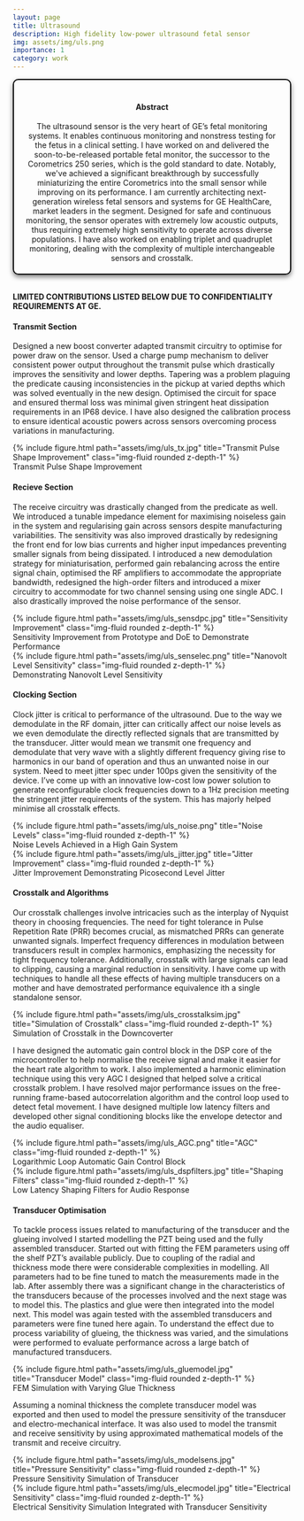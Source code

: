 ```yaml
---
layout: page
title: Ultrasound
description: High fidelity low-power ultrasound fetal sensor
img: assets/img/uls.png
importance: 1
category: work
---
```


<head>
    <meta charset="UTF-8">
    <meta name="viewport" content="width=device-width, initial-scale=1.0">
    <style>
        .info-box {
            border: 2px solid #000000; /* Border color */
            padding: 20px; /* Padding inside the box */
            border-radius: 10px; /* Rounded corners */
            box-shadow: 0 4px 8px rgba(0, 0, 0, 0.5); /* Box shadow for a subtle lift */
            max-width: 800px; /* Maximum width of the box */
            text-align: center;
        }
        .info-box p {
            margin: 0; /* Remove default margin for better spacing */
        }
    </style>
</head>

<div class="info-box">
 <h4><b>Abstract</b></h4>
<p>
The ultrasound sensor is the very heart of GE’s fetal monitoring systems. It enables continuous monitoring and nonstress testing for the fetus in a clinical setting. I have worked on and delivered the soon-to-be-released portable fetal monitor, the successor to the Corometrics 250 series, which is the gold standard to date. Notably, we've achieved a significant breakthrough by successfully miniaturizing the entire Corometrics into the small sensor while improving on its performance. I am currently architecting next-generation wireless fetal sensors and systems for GE HealthCare, market leaders in the segment. Designed for safe and continuous monitoring, the sensor operates with extremely low acoustic outputs, thus requiring extremely high sensitivity to operate across diverse populations. I have also worked on enabling triplet and quadruplet monitoring, dealing with the complexity of multiple interchangeable sensors and crosstalk.
</p></div> 
<br>

<b>LIMITED CONTRIBUTIONS LISTED BELOW DUE TO CONFIDENTIALITY REQUIREMENTS AT GE.</b>

<h4>Transmit Section</h4>

Designed a new boost converter adapted transmit circuitry to optimise for power draw on the sensor. Used a charge pump mechanism to deliver consistent power output throughout the transmit pulse which drastically improves the sensitivity and lower depths. Tapering was a problem plaguing the predicate causing inconsistencies in the pickup at varied depths which was solved eventually in the new design. Optimised the circuit for space and ensured thermal loss was minimal given stringent heat dissipation requirements in an IP68 device. I have also designed the calibration process to ensure identical acoustic powers across sensors overcoming process variations in manufacturing.

<div class="img">
        {% include figure.html path="assets/img/uls_tx.jpg" title="Transmit Pulse Shape Improvement" class="img-fluid rounded z-depth-1" %}
</div>
<div class="caption">
    Transmit Pulse Shape Improvement
</div>



<h4>Recieve Section</h4>

The receive circuitry was drastically changed from the predicate as well. We introduced a tunable impedance element for maximising noiseless gain in the system and regularising gain across sensors despite manufacturing variabilities. The sensitivity was also improved drastically by redesigning the front end for low bias currents and higher input impedances preventing smaller signals from being dissipated. I introduced a new demodulation strategy for miniaturisation, performed gain rebalancing across the entire signal chain, optimised the RF amplifiers to accommodate the appropriate bandwidth, redesigned the high-order filters and introduced a mixer circuitry to accommodate for two channel sensing using one single ADC. I also drastically improved the noise performance of the sensor. 

<div class="img">
        {% include figure.html path="assets/img/uls_sensdpc.jpg" title="Sensitivity Improvement" class="img-fluid rounded z-depth-1" %}
</div>
<div class="caption">
    Sensitivity Improvement from Prototype and DoE to Demonstrate Performance
</div>

<div class="row justify-content-center">
    <div class="col-sm mt-3 mt-md-0 text-center">
        <div class="img">
            {% include figure.html path="assets/img/uls_senselec.png" title="Nanovolt Level Sensitivity" class="img-fluid rounded z-depth-1" %}
        </div>
        <div class="caption">
            Demonstrating Nanovolt Level Sensitivity
        </div>
    </div>
</div>


<h4>Clocking Section</h4>

Clock jitter is critical to performance of the ultrasound. Due to the way we demodulate in the RF domain, jitter can critically affect our noise levels as we even demodulate the directly reflected signals that are transmitted by the transducer. Jitter would mean we transmit one frequency and demodulate that very wave with a slightly different frequency giving rise to harmonics in our band of operation and thus an unwanted noise in our system. Need to meet jitter spec under 100ps given the sensitivity of the device. I’ve come up with an innovative low-cost low power solution to generate reconfigurable clock frequencies down to a 1Hz precision meeting the stringent jitter requirements of the system. This has majorly helped minimise all crosstalk effects.

<div class="img">
        {% include figure.html path="assets/img/uls_noise.png" title="Noise Levels" class="img-fluid rounded z-depth-1" %}
</div>
<div class="caption">
    Noise Levels Achieved in a High Gain System
</div>

<div class="img">
        {% include figure.html path="assets/img/uls_jitter.jpg" title="Jitter Improvement" class="img-fluid rounded z-depth-1" %}
</div>
<div class="caption">
    Jitter Improvement Demonstrating Picosecond Level Jitter
</div>


<h4>Crosstalk and Algorithms</h4>

Our crosstalk challenges involve intricacies such as the interplay of Nyquist theory in choosing frequencies. The need for tight tolerance in Pulse Repetition Rate (PRR) becomes crucial, as mismatched PRRs can generate unwanted signals. Imperfect frequency differences in modulation between transducers result in complex harmonics, emphasizing the necessity for tight frequency tolerance. Additionally, crosstalk with large signals can lead to clipping, causing a marginal reduction in sensitivity. I have come up with techniques to handle all these effects of having multiple transducers on a mother and have demostrated performance equivalence ith a single standalone sensor.


<div class="img">
        {% include figure.html path="assets/img/uls_crosstalksim.jpg" title="Simulation of Crosstalk" class="img-fluid rounded z-depth-1" %}
</div>
<div class="caption">
    Simulation of Crosstalk in the Downcoverter
</div>

I have designed the automatic gain control block in the DSP core of the microcontroller to help normalise the receive signal and make it easier for the heart rate algorithm to work. I also implemented a harmonic elimination technique using this very AGC I designed that helped solve a critical crosstalk problem. I have resolved major performance issues on the free-running frame-based autocorrelation algorithm and the control loop used to detect fetal movement. I have designed multiple low latency filters and developed other signal conditioning blocks like the envelope detector and the audio equaliser. 

<div class="row justify-content-center">
    <div class="col-sm mt-3 mt-md-0 text-center">
        <div class="img">
            {% include figure.html path="assets/img/uls_AGC.png" title="AGC" class="img-fluid rounded z-depth-1" %}
        </div>
        <div class="caption">
            Logarithmic Loop Automatic Gain Control Block
        </div>
    </div>
</div>

<div class="img">
        {% include figure.html path="assets/img/uls_dspfilters.jpg" title="Shaping Filters" class="img-fluid rounded z-depth-1" %}
</div>
<div class="caption">
    Low Latency Shaping Filters for Audio Response
</div>


<h4>Transducer Optimisation</h4>

To tackle process issues related to manufacturing of the transducer and the glueing involved I started modelling the PZT being used and the fully assembled transducer. Started out with fitting the FEM parameters using off the shelf PZT’s available publicly. Due to coupling of the radial and thickness mode there were considerable complexities in modelling. All parameters had to be fine tuned to match the measurements made in the lab. After assembly there was a significant change in the characteristics of the transducers because of the processes involved and the next stage was to model this. The plastics and glue were then integrated into the model next. This model was again tested with the assembled transducers and parameters were fine tuned here again. To understand the effect due to process variability of glueing, the thickness was varied, and the simulations were performed to evaluate performance across a large batch of manufactured transducers.

<div class="img">
        {% include figure.html path="assets/img/uls_gluemodel.jpg" title="Transducer Model" class="img-fluid rounded z-depth-1" %}
</div>
<div class="caption">
    FEM Simulation with Varying Glue Thickness
</div>

Assuming a nominal thickness the complete transducer model was exported and then used to model the pressure sensitivity of the transducer and electro-mechanical interface. It was also used to model the transmit and receive sensitivity by using approximated mathematical models of the transmit and receive circuitry.

<div class="img">
        {% include figure.html path="assets/img/uls_modelsens.jpg" title="Pressure Sensitivity" class="img-fluid rounded z-depth-1" %}
</div>
<div class="caption">
    Pressure Sensitivity Simulation of Transducer
</div>

<div class="img">
        {% include figure.html path="assets/img/uls_elecmodel.jpg" title="Electrical Sensitivity" class="img-fluid rounded z-depth-1" %}
</div>
<div class="caption">
    Electrical Sensitivity Simulation Integrated with Transducer Sensitivity
</div>
